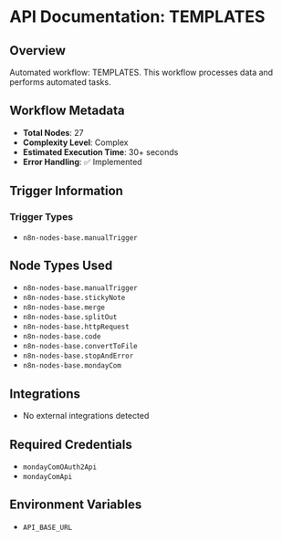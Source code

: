 # API Documentation: TEMPLATES

## Overview
Automated workflow: TEMPLATES. This workflow processes data and performs automated tasks.

## Workflow Metadata
- **Total Nodes**: 27
- **Complexity Level**: Complex
- **Estimated Execution Time**: 30+ seconds
- **Error Handling**: ✅ Implemented

## Trigger Information
### Trigger Types
- `n8n-nodes-base.manualTrigger`

## Node Types Used
- `n8n-nodes-base.manualTrigger`
- `n8n-nodes-base.stickyNote`
- `n8n-nodes-base.merge`
- `n8n-nodes-base.splitOut`
- `n8n-nodes-base.httpRequest`
- `n8n-nodes-base.code`
- `n8n-nodes-base.convertToFile`
- `n8n-nodes-base.stopAndError`
- `n8n-nodes-base.mondayCom`

## Integrations
- No external integrations detected

## Required Credentials
- `mondayComOAuth2Api`
- `mondayComApi`

## Environment Variables
- `API_BASE_URL`
